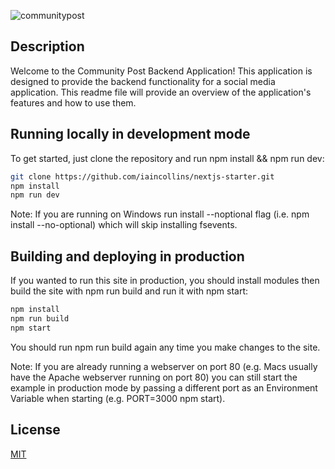 ![communitypost](https://user-images.githubusercontent.com/126908332/225225840-3ed84c53-1727-46cb-a5ca-a06f784db473.png)

## Description

Welcome to the Community Post Backend Application! This application is designed to provide the backend functionality for a social media application. This readme file will provide an overview of the application's features and how to use them.

## Running locally in development mode
To get started, just clone the repository and run npm install && npm run dev:

```bash 
git clone https://github.com/iaincollins/nextjs-starter.git
npm install
npm run dev
```

Note: If you are running on Windows run install --noptional flag (i.e. npm install --no-optional) which will skip installing fsevents.

## Building and deploying in production
If you wanted to run this site in production, you should install modules then build the site with npm run build and run it with npm start:

```bash
npm install
npm run build
npm start
```

You should run npm run build again any time you make changes to the site.

Note: If you are already running a webserver on port 80 (e.g. Macs usually have the Apache webserver running on port 80) you can still start the example in production mode by passing a different port as an Environment Variable when starting (e.g. PORT=3000 npm start).

## License

[MIT](https://choosealicense.com/licenses/mit/)
